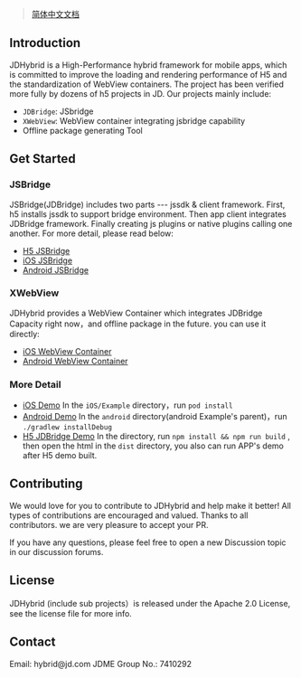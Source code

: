 > [简体中文文档](README-zh-CN.md)

<h2>Introduction</h2>

JDHybrid is a High-Performance hybrid framework for mobile apps, which is committed to improve the loading and rendering performance of H5 and the standardization of WebView containers. The project has been verified more fully by dozens of h5 projects in JD. Our projects mainly include:

* `JDBridge`: JSbridge
* `XWebView`: WebView container integrating jsbridge capability
* Offline package generating Tool



<h2>Get Started</h2>

<h3>JSBridge</h3>
JSBridge(JDBridge) includes two parts --- jssdk & client framework. First, h5 installs jssdk to support bridge environment. Then app client integrates JDBridge framework. Finally creating js plugins or native plugins calling one another. For more detail, please read below:

* [H5 JSBridge](H5/JDBridge/README.md)
* [iOS JSBridge](iOS/JDHybrid/JDBridge/README.md)
* [Android JSBridge](android/JDBridge/README.md)

<h3>XWebView </h3>
JDHybrid provides a WebView Container which integrates JDBridge Capacity right now，and offline package in the future. you can use it directly:

* [iOS WebView Container](iOS/JDHybrid/XWebView/README.md)
* [Android WebView Container](android/XWebView/README.md)


<h3>More Detail</h3>

* [iOS Demo](iOS/Example) In the `iOS/Example` directory，run `pod install` 
* [Android Demo](android/example) In the `android` directory(android Example's parent)，run `./gradlew installDebug` 
* [H5 JDBridge Demo](H5/JDBridge/Example) In the directory, run `npm install && npm run build` , then open the html in the `dist` directory, you also can run APP's demo after H5 demo built.

<h2>Contributing</h2>

We would love for you to contribute to JDHybrid and help make it better! All types of contributions are encouraged and valued. Thanks to all contributors. we are very pleasure to accept your PR.

If you have any questions, please feel free to open a new Discussion topic in our discussion forums.

<h2>License</h2>
JDHybrid (include sub projects）is released under the Apache 2.0 License, see the license file for more info.


<h2>Contact</h2>
Email: hybrid@jd.com
JDME Group No.: 7410292